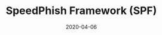 ---
path: "/tutorials/securitypentesttools/spf"
date: "2020-04-06"
title: "SpeedPhish Framework (SPF)"
---